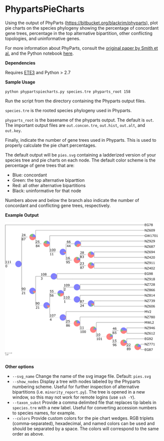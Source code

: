 # PhypartsPieCharts

Using the output of PhyParts (https://bitbucket.org/blackrim/phyparts), plot pie charts on the species phylogeny showing the percentage of concordant gene trees, percentage in the top alternative bipartition, other conflicting topologies, and uninformative genes.

For more information about PhyParts, consult the [original paper by Smith et al.](https://bmcevolbiol.biomedcentral.com/articles/10.1186/s12862-015-0423-0) and the Python notebook [here](PhyParts_PieCharts.ipynb).

**Dependencies**

Requires [ETE3](http://etetoolkit.org/) and Python > 2.7


**Sample Usage**

```
python phypartspiecharts.py species.tre phyparts_root 158
```
Run the script from the directory containing the Phyparts output files. 

`species.tre` is the rooted species phylogeny used in Phyparts.

`phyparts_root` is the basename of the phyparts output. The default is `out`. The important output files are `out.concon.tre`, `out.hist`, `out.alt`, and `out.key`.

Finally, indicate the number of gene trees used in Phyparts. This is used to properly calculate the pie chart percentages.

The default output will be `pies.svg` containing a ladderized version of your species tree and pie charts on each node. The default color scheme is the percentage of gene trees that are:

* Blue: concordant
* Green: the top alternative biparttion
* Red: all other alternative bipartitions
* Black: uninformative for that node

Numbers above and below the branch also indicate the number of concordant and conflicting gene trees, respectively.

**Example Output**

![](img/default_pies.jpg)

**Other options**

* `--svg_name` Change the name of the svg image file. Default: `pies.svg`
* `--show_nodes` Display a tree with nodes labeled by the Phyparts numbering scheme. Useful for further inspection of alternative bipartitions (i.e. `minority_report.py`). The tree is opened in a new window, so this may not work for remote logins (use `ssh -Y`). 
* `--taxon_subst` Provide a comma delimited file that replaces tip labels in `species.tre` with a new label. Useful for converting accession numbers to species names, for example.
* `--colors` Provide custom colors for the pie chart wedges. RGB triplets (comma-separated), hexadecimal, and named colors can be used and should be separated by a space. The colors will correspond to the same order as above.








